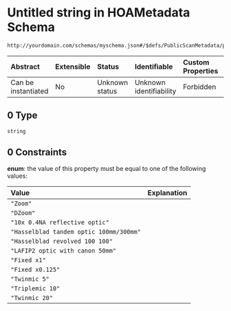 # Untitled string in HOAMetadata Schema

```txt
http://yourdomain.com/schemas/myschema.json#/$defs/PublicScanMetadata/properties/optic/anyOf/0
```

| Abstract            | Extensible | Status         | Identifiable            | Custom Properties | Additional Properties | Access Restrictions | Defined In                                                                   |
| :------------------ | :--------- | :------------- | :---------------------- | :---------------- | :-------------------- | :------------------ | :--------------------------------------------------------------------------- |
| Can be instantiated | No         | Unknown status | Unknown identifiability | Forbidden         | Allowed               | none                | [metadata-schema.json\*](../out/metadata-schema.json "open original schema") |

## 0 Type

`string`

## 0 Constraints

**enum**: the value of this property must be equal to one of the following values:

| Value                                   | Explanation |
| :-------------------------------------- | :---------- |
| `"Zoom"`                                |             |
| `"DZoom"`                               |             |
| `"10x 0.4NA reflective optic"`          |             |
| `"Hasselblad tandem optic 100mm/300mm"` |             |
| `"Hasselblad revolved 100 100"`         |             |
| `"LAFIP2 optic with canon 50mm"`        |             |
| `"Fixed x1"`                            |             |
| `"Fixed x0.125"`                        |             |
| `"Twinmic 5"`                           |             |
| `"Triplemic 10"`                        |             |
| `"Twinmic 20"`                          |             |
